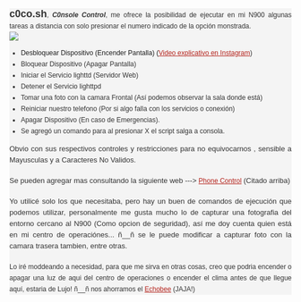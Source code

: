 <html>
<head>
  <basefont face="Tahoma" size="2" />
  <meta http-equiv="Content-Type" content="text/html;charset=utf-8" />
</head>
<body>
<a name="1026"/>
<div>
<span style="word-wrap: break-word; -webkit-nbsp-mode: space; -webkit-line-break: after-white-space;"><div style="color: rgb(51, 51, 51); font-family: Arial, Verdana; font-size: 12px; line-height: 20px; widows: 1; text-align: justify; background-color: rgb(244, 244, 244);"><b><span style="font-size: large;">c0co.sh</span></b>, <i><b>C0nsole Control</b></i>, me ofrece la posibilidad de ejecutar en mi N900 algunas tareas a distancia con solo presionar el numero indicado de la opción monstrada.</div><div style="widows: 1; text-align: justify; background-color: rgb(244, 244, 244);"><div><img src="http://4.bp.blogspot.com/-EdtymMkNNwc/VVvKk1hzxXI/AAAAAAAAGP8/joUuUMwJ7lw/s400/shell-n900-cocosh-script-orlandohc.png" style="cursor: default;"/></div><ul style="color: rgb(51, 51, 51); font-family: Arial, Verdana; font-size: 12px; line-height: 20px;"><li>Desbloquear Dispositivo (Encender Pantalla) (<a href="https://instagram.com/p/2i1yW_Pi1d/?taken-by=orlandohc" style="color: rgb(180, 34, 27); outline: none;" target="_blank">Video explicativo en Instagram</a>)</li><li>Bloquear Dispositivo (Apagar Pantalla)</li><li>Iniciar el Servicio lighttd (Servidor Web)</li><li>Detener el Servicio lighttpd</li><li>Tomar una foto con la camara Frontal (Así podemos observar la sala donde está)</li><li>Reiniciar nuestro telefono (Por si algo falla con los servicios o conexión)</li><li>Apagar Dispositivo (En caso de Emergencias).</li><li>Se agregó un comando para al presionar X el script salga a consola.</li></ul><font color="#333333" face="Arial, Verdana" size="2"><span style="line-height: 20px;">Obvio con sus respectivos controles y restricciones para no equivocarnos , sensible a Mayusculas y a Caracteres No Validos.</span></font><br/><br/><font color="#333333" face="Arial, Verdana" size="2"><span style="line-height: 20px;">Se pueden agregar mas consultando la siguiente web ---&gt; </span></font><a href="https://wiki.maemo.org/Phone_control" style="font-family: Arial, Verdana; font-size: 12px; line-height: 20px; color: rgb(180, 34, 27); outline: none;" target="_blank">Phone Control</a><font color="#333333" face="Arial, Verdana" size="2"><span style="line-height: 20px;"> (Citado arriba)</span></font><br/><br/><font color="#333333" face="Arial, Verdana" size="2"><span style="line-height: 20px;">Yo utilicé solo los que necesitaba, pero hay un buen de comandos de ejecución que podemos utilizar, personalmente me gusta mucho lo de capturar una fotografia del entorno cercano al N900 (Como opcion de seguridad), así me doy cuenta quien está en mi centro de operaciónes... ñ__ñ se le puede modificar a capturar foto con la camara trasera tambien, entre otras.</span></font><br/><br/></div><div style="color: rgb(51, 51, 51); font-family: Arial, Verdana; font-size: 12px; line-height: 20px; widows: 1; text-align: justify; background-color: rgb(244, 244, 244);">Lo iré moddeando a necesidad, para que me sirva en otras cosas, creo que podria encender o apagar una luz de aqui del centro de operaciones o encender el clima antes de que llegue aquí, estaria de Lujo! ñ__ñ nos ahorramos el <a href="https://www.ecobee.com/" style="color: rgb(180, 34, 27); outline: none;" target="_blank">Echobee</a> (JAJA!)</div></span>
</div></body></html>
